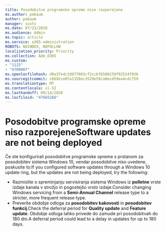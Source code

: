 ```yaml
---
title: Posodobitve programske opreme niso razporejene
ms.author: pebaum
author: pebaum
manager: scotv
ms.date: 07/23/2020
ms.audience: Admin
ms.topic: article
ms.service: o365-administration
ROBOTS: NOINDEX, NOFOLLOW
localization_priority: Priority
ms.collection: Adm_O365
ms.custom:
- "1125"
- "6700007"
ms.openlocfilehash: d9a37e4c2d977083cf2ccbf6580159f92524f936
ms.sourcegitcommit: c6692ce0fa1358ec3529e59ca0ecdfdea4cdc759
ms.translationtype: MT
ms.contentlocale: sl-SI
ms.lasthandoff: 09/14/2020
ms.locfileid: "47665266"
---
```

# <a name="software-updates-are-not-being-deployed"></a><span data-ttu-id="ea3fe-102">Posodobitve programske opreme niso razporejene</span><span class="sxs-lookup"><span data-stu-id="ea3fe-102">Software updates are not being deployed</span></span>

<span data-ttu-id="ea3fe-103">Če ste konfigurirali posodobitve programske opreme s prstanom za posodobitev sistema Windows 10, vendar posodobitve niso uvedene, poskusite to:</span><span class="sxs-lookup"><span data-stu-id="ea3fe-103">If you configured software updates through a Windows 10 update ring, but the updates are not being deployed, try the following:</span></span>  

- <span data-ttu-id="ea3fe-104">Razmislite o spreminjanju servisiranja sistema Windows iz  **polletne**  vrste izdaje kanala v strožjo in pogostejšo vrsto izdaje.</span><span class="sxs-lookup"><span data-stu-id="ea3fe-104">Consider changing Windows servicing from a  **Semi-Annual Channel**  release type to a stricter, more frequent release type.</span></span>
- <span data-ttu-id="ea3fe-105">Preverite obdobje odloga za  **posodobitev kakovosti**  in  **posodobitev funkcij**.</span><span class="sxs-lookup"><span data-stu-id="ea3fe-105">Check the deferral period for  **Quality update**  and  **Feature update**.</span></span> <span data-ttu-id="ea3fe-106">Obdobje odloga lahko privede do zamude pri posodobitvah do 180 dni.</span><span class="sxs-lookup"><span data-stu-id="ea3fe-106">A deferral period could lead to a delay in updates for up to 180 days.</span></span>